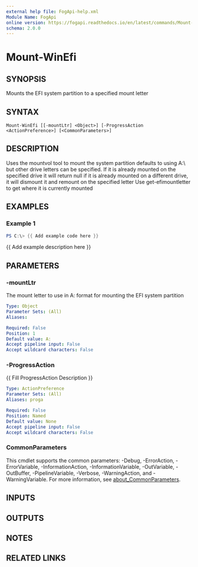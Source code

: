 ```yaml
---
external help file: FogApi-help.xml
Module Name: FogApi
online version: https://fogapi.readthedocs.io/en/latest/commands/Mount-WinEfi
schema: 2.0.0
---
```


# Mount-WinEfi

## SYNOPSIS
Mounts the EFI system partition to a specified mount letter

## SYNTAX

```
Mount-WinEfi [[-mountLtr] <Object>] [-ProgressAction <ActionPreference>] [<CommonParameters>]
```

## DESCRIPTION
Uses the mountvol tool to mount the system partition
defaults to using A:\ but other drive letters can be specified.
If it is already mounted on the specified drive it will return null
if it is already mounted on a different drive, it will dismount it and remount on the specified letter
Use get-efimountletter to get where it is currently mounted

## EXAMPLES

### Example 1
```powershell
PS C:\> {{ Add example code here }}
```

{{ Add example description here }}

## PARAMETERS

### -mountLtr
The mount letter to use in A: format for mounting the EFI system partition

```yaml
Type: Object
Parameter Sets: (All)
Aliases:

Required: False
Position: 1
Default value: A:
Accept pipeline input: False
Accept wildcard characters: False
```

### -ProgressAction
{{ Fill ProgressAction Description }}

```yaml
Type: ActionPreference
Parameter Sets: (All)
Aliases: proga

Required: False
Position: Named
Default value: None
Accept pipeline input: False
Accept wildcard characters: False
```

### CommonParameters
This cmdlet supports the common parameters: -Debug, -ErrorAction, -ErrorVariable, -InformationAction, -InformationVariable, -OutVariable, -OutBuffer, -PipelineVariable, -Verbose, -WarningAction, and -WarningVariable. For more information, see [about_CommonParameters](http://go.microsoft.com/fwlink/?LinkID=113216).

## INPUTS

## OUTPUTS

## NOTES

## RELATED LINKS
